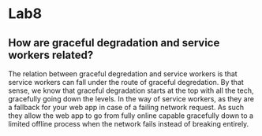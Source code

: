 # Lab8
## How are graceful degradation and service workers related?

The relation between graceful degredation and service workers is that service workers can fall under the route of graceful degredation. By that sense, we know that graceful degradation starts at the top with all the tech, gracefully going down the levels. In the way of service workers, as they are a fallback for your web app in case of a failing network request. As such they allow the web app to go from fully online capable gracefully down to a limited offline process when the network fails instead of breaking entirely.